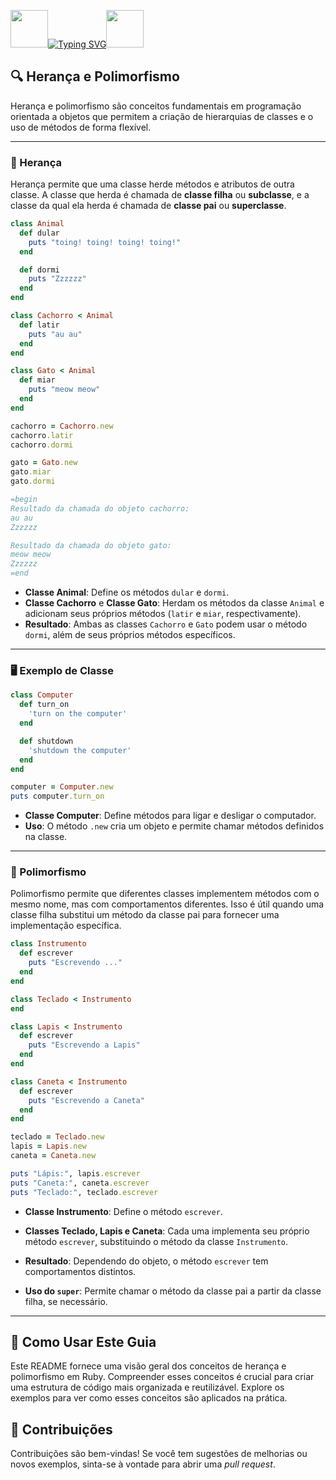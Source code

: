<img align="margin-right: 100px;" src="https://static.wikia.nocookie.net/tibia/images/a/a9/Giant_Ruby.gif/revision/latest?cb=20181107134532&path-prefix=en&format=original" width="60" height="60">[![Typing SVG](https://readme-typing-svg.herokuapp.com?font=Oswald&weight=500&size=30&pause=1000&color=C00F0F&center=true&vCenter=true&width=435&lines=Herança+e+polimorfismo+em+Ruby)](https://git.io/typing-svg)<img align="margin-left: 100px;" src="https://static.wikia.nocookie.net/tibia/images/a/a9/Giant_Ruby.gif/revision/latest?cb=20181107134532&path-prefix=en&format=original" width="60" height="60">


<h2>🔍 Herança e Polimorfismo</h2>

Herança e polimorfismo são conceitos fundamentais em programação orientada a objetos que permitem a criação de hierarquias de classes e o uso de métodos de forma flexível.

---

### 🧬 Herança

Herança permite que uma classe herde métodos e atributos de outra classe. A classe que herda é chamada de **classe filha** ou **subclasse**, e a classe da qual ela herda é chamada de **classe pai** ou **superclasse**.

```ruby
class Animal
  def dular
    puts "toing! toing! toing! toing!"
  end

  def dormi
    puts "Zzzzzz"
  end
end

class Cachorro < Animal
  def latir
    puts "au au"
  end
end

class Gato < Animal
  def miar
    puts "meow meow"
  end
end

cachorro = Cachorro.new
cachorro.latir
cachorro.dormi

gato = Gato.new
gato.miar
gato.dormi

=begin
Resultado da chamada do objeto cachorro:
au au
Zzzzzz

Resultado da chamada do objeto gato:
meow meow
Zzzzzz
=end
```

- **Classe Animal**: Define os métodos `dular` e `dormi`.
- **Classe Cachorro** e **Classe Gato**: Herdam os métodos da classe `Animal` e adicionam seus próprios métodos (`latir` e `miar`, respectivamente).
- **Resultado**: Ambas as classes `Cachorro` e `Gato` podem usar o método `dormi`, além de seus próprios métodos específicos.

---

### 🖥️ Exemplo de Classe

```ruby
class Computer
  def turn_on
    'turn on the computer'
  end

  def shutdown
    'shutdown the computer'
  end
end

computer = Computer.new
puts computer.turn_on
```

- **Classe Computer**: Define métodos para ligar e desligar o computador.
- **Uso**: O método `.new` cria um objeto e permite chamar métodos definidos na classe.

---

### 🔄 Polimorfismo

Polimorfismo permite que diferentes classes implementem métodos com o mesmo nome, mas com comportamentos diferentes. Isso é útil quando uma classe filha substitui um método da classe pai para fornecer uma implementação específica.

```ruby
class Instrumento
  def escrever
    puts "Escrevendo ..."
  end
end

class Teclado < Instrumento
end

class Lapis < Instrumento
  def escrever
    puts "Escrevendo a Lapis"
  end
end

class Caneta < Instrumento
  def escrever
    puts "Escrevendo a Caneta"
  end
end

teclado = Teclado.new
lapis = Lapis.new
caneta = Caneta.new

puts "Lápis:", lapis.escrever
puts "Caneta:", caneta.escrever
puts "Teclado:", teclado.escrever
```

- **Classe Instrumento**: Define o método `escrever`.
- **Classes Teclado, Lapis e Caneta**: Cada uma implementa seu próprio método `escrever`, substituindo o método da classe `Instrumento`.
- **Resultado**: Dependendo do objeto, o método `escrever` tem comportamentos distintos.

- **Uso do `super`**: Permite chamar o método da classe pai a partir da classe filha, se necessário.

---

## 📜 Como Usar Este Guia

Este README fornece uma visão geral dos conceitos de herança e polimorfismo em Ruby. Compreender esses conceitos é crucial para criar uma estrutura de código mais organizada e reutilizável. Explore os exemplos para ver como esses conceitos são aplicados na prática.

## 🤝 Contribuições

Contribuições são bem-vindas! Se você tem sugestões de melhorias ou novos exemplos, sinta-se à vontade para abrir uma *pull request*.
